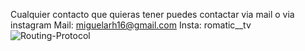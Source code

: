 Cualquier contacto que quieras tener puedes contactar via mail o via instagram
Mail: miguelarh16@gmail.com
Insta: romatic__tv
![Routing-Protocol](https://github.com/user-attachments/assets/473d7907-f022-4fee-bf64-109cd1666426)

